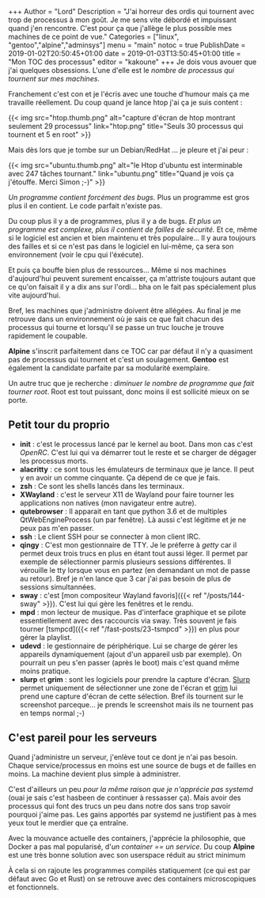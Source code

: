 +++
Author = "Lord"
Description = "J'ai horreur des ordis qui tournent avec trop de processus à mon goût. Je me sens vite débordé et impuissant quand j'en rencontre. C'est pour ça que j'allège le plus possible mes machines de ce point de vue."
Categories = ["linux", "gentoo","alpine","adminsys"]
menu = "main"
notoc = true
PublishDate = 2019-01-02T20:50:45+01:00
date = 2019-01-03T13:50:45+01:00
title = "Mon TOC des processus"
editor = "kakoune"
+++
Je dois vous avouer que j'ai quelques obsessions.
L'une d'elle est le *nombre de processus qui tournent sur mes machines*.

Franchement c'est con et je l'écris avec une touche d'humour mais ça me travaille réellement.
Du coup quand je lance htop j'ai ça je suis content :

{{< img src="htop.thumb.png" alt="capture d'écran de htop montrant seulement 29 processus" link="htop.png" title="Seuls 30 processus qui tournent et 5 en root" >}}

Mais dès lors que je tombe sur un Debian/RedHat … je pleure et j'ai peur :

{{< img src="ubuntu.thumb.png" alt="le Htop d'ubuntu est interminable avec 247 tâches tournant." link="ubuntu.png" title="Quand je vois ça j'étouffe. Merci Simon ;-)" >}}

*Un programme contient forcément des bugs.*
Plus un programme est gros plus il en contient.
Le code parfait n'existe pas.

Du coup plus il y a de programmes, plus il y a de bugs.
*Et plus un programme est complexe, plus il contient de failles de sécurité.*
Et ce, même si le logiciel est ancien et bien maintenu et très populaire…
Il y aura toujours des failles et si ce n'est pas dans le logiciel en lui-même, ça sera son environnement (voir le cpu qui l'éxécute).

Et puis ça bouffe bien plus de ressources…
Même si nos machines d'aujourd'hui peuvent surement encaisser, ça m'attriste toujours autant que ce qu'on faisait il y a dix ans sur l'ordi… bha on le fait pas spécialement plus vite aujourd'hui.

Bref, les machines que j'administre doivent être allégées.
Au final je me retrouve dans un environnement où je sais ce que fait chacun des processus qui tourne et lorsqu'il se passe un truc louche je trouve rapidement le coupable.

**Alpine** s'inscrit parfaitement dans ce TOC car par défaut il n'y a quasiment pas de processus qui tournent et c'est un soulagement.
**Gentoo** est également la candidate parfaite par sa modularité exemplaire.

Un autre truc que je recherche : *diminuer le nombre de programme que fait tourner root*.
Root est tout puissant, donc moins il est sollicité mieux on se porte.

## Petit tour du proprio

  - **init** : c'est le processus lancé par le kernel au boot. Dans mon cas c'est *OpenRC*. C'est lui qui va démarrer tout le reste et se charger de dégager les processus morts.
  - **alacritty** : ce sont tous les émulateurs de terminaux que je lance. Il peut y en avoir un comme cinquante. Ça dépend de ce que je fais.
  - **zsh** : Ce sont les shells lancés dans les terminaux.
  - **XWayland** : c'est le serveur X11 de Wayland pour faire tourner les applications non natives (mon navigateur entre autre).
  - **qutebrowser** : Il apparait en tant que python 3.6 et de multiples QtWebEngineProcess (un par fenêtre). Là aussi c'est légitime et je ne peux pas m'en passer.
  - **ssh** : Le client SSH pour se connecter à mon client IRC.
  - **qingy** : C'est mon gestionnaire de TTY. Je le préferre à *getty* car il permet deux trois trucs en plus en étant tout aussi léger. Il permet par exemple de sélectionner parmis plusieurs sessions différentes. Il vérouille le tty lorsque vous en partez (en demandant un mot de passe au retour). Bref je n'en lance que 3 car j'ai pas besoin de plus de sessions simultannées.
  - **sway** : c'est [mon compositeur Wayland favoris]({{< ref "/posts/144-sway" >}}). C'est lui qui gère les fenêtres et le rendu.
  - **mpd** : mon lecteur de musique. Pas d'interface graphique et se pilote essentiellement avec des raccourcis via sway. Très souvent je fais tourner [tsmpcd]({{< ref "/fast-posts/23-tsmpcd" >}}) en plus pour gérer la playlist.
  - **udevd** : le gestionnaire de périphérique. Lui se charge de gérer les appareils dynamiquement (ajout d'un appareil usb par exemple). On pourrait un peu s'en passer (après le boot) mais c'est quand même moins pratique.
  - **slurp** et **grim** : sont les logiciels pour prendre la capture d'écran. [Slurp](https://github.com/emersion/slurp) permet uniquement de sélectionner une zone de l'écran et [grim](https://github.com/emersion/grim) lui prend une capture d'écran de cette sélection. Bref ils tournent sur le screenshot parceque… je prends le screenshot mais ils ne tournent pas en temps normal ;-)

## C'est pareil pour les serveurs

Quand j'administre un serveur, j'enlève tout ce dont je n'ai pas besoin.
Chaque service/processus en moins est une source de bugs et de failles en moins.
La machine devient plus simple à administrer.

C'est d'ailleurs un peu *pour la même raison que je n'apprécie pas systemd* (ouai je sais c'est hasbeen de continuer à ressasser ça).
Mais avoir des processus qui font des trucs un peu dans notre dos sans trop savoir pourquoi j'aime pas.
Les gains apportés par systemd ne justifient pas à mes yeux tout le merdier que ça entraîne.

Avec la mouvance actuelle des containers, j'apprécie la philosophie, que Docker a pas mal popularisé, d'*un container == un service*.
Du coup **Alpine** est une très bonne solution avec son userspace réduit au strict minimum

À cela si on rajoute les programmes compilés statiquement (ce qui est par défaut avec Go et Rust) on se retrouve avec des containers microscopiques et fonctionnels.
